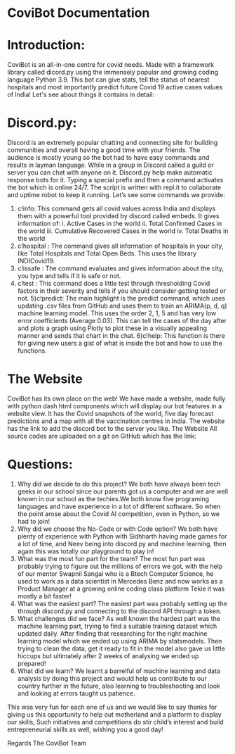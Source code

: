 # CoviBot Documentation

# Introduction:
CoviBot is an all-in-one centre for covid needs. Made with a framework library called dicord.py using the immensely popular and growing coding language Python 3.9. This bot can give stats, tell the status of nearest hospitals and most importantly predict future Covid 19 active cases values of India!
Let's see about things it contains in detail:

# Discord.py:
Discord is an extremely popular chatting and connecting site for building communities and overall having a good time with your friends. The audience is mostly young so the bot had to have easy commands and results in layman language. While in a group in Discord called a guild or server you can chat with anyone on it. Discord.py help make automatic response bots for it. Typing a special prefix and then a command activates the bot which is online 24/7. The script is written with repl.it to collaborate and uptime robot to keep it running. Let’s see some commands we provide:
1) c!info:
This command gets all covid values across India
and displays them with a powerful tool provided by
discord called embeds. It gives information of:
i.	Active Cases in the world
ii.	Total Confirmed Cases in the world
iii.	Cumulative Recovered Cases in the world
iv.	Total Deaths in the world
2) c!hospital <Name Of City In India>:
The command gives all information of hospitals 
in your city, like Total Hospitals and Total Open
Beds. This uses the library INDICovid19.
3) c!issafe <Name Of City In India>:
The command evaluates and gives information
about the city, you type and tells if it is safe or not.
4) c!test <symptoms>:
This command does a little test through
thresholding Covid factors in their severity and tells
if you should consider getting tested or not.
5)c!predict:
The main highlight is the predict command, which
uses updating .csv files from GitHub and uses them
to train an ARIMA(p, d, q) machine learning model.
This uses the order 2, 1, 5 and has very low error
coefficients (Average 0.03). This can tell the cases of the day after
and plots a graph using Plotly to plot these in a
visually appealing manner and sends that chart in
the chat.
6)c!help:
	This function is there for giving new users a gist of what is inside the bot and how to use the functions.



# The Website
CoviBot has its own place on the web! We have made a website, made fully with python dash html components which will display our bot features in a website view. It has the Covid snapshots of the world, five day forecast predictions and a map with all the vaccination centres in India. The website has the link to add the discord bot to the server you like.
The Website
All source codes are uploaded on a git on GitHub which has the link:
# Questions:
1)  Why did we decide to do this project?
We both have always been tech geeks in our school since our parents got us a computer and we are well known in our school as the techies.We both know five programing languages and have experience in a lot of different software. So when the point arose about the Covid AI competition, even in Python, so we had to join!
2) Why did we choose the No-Code or with Code option?
We both have plenty of experience with Python with Sidhharth having made games for a lot of time, and Neev being into discord.py and machine learning, then again this was totally our playground to play in!
3) What was the most fun part for the team?
The most fun part was probably trying to figure out the millions of errors we got, with the help of our mentor Swapnil Sangal who is a Btech Computer Science, he used to work as a data scientist in Mercedes Benz and now works as a Product Manager at a growing online coding class platform Tekie it was mostly a bit faster!
4) What was the easiest part?
The easiest part was probably setting up the through discord.py and connecting to the discord API through a token.
5) What challenges did we face?
As well known the hardest part was the machine learning part, trying to find a suitable training dataset which updated daily. After finding that researching for the right machine learning model which we ended up using ARIMA by statsmodels. Then trying to clean the data, get it ready to fit in the model also gave us little hiccups but ultimately after 2 weeks of analysing we ended up prepared!
6) What did we learn?
We learnt a barrelful of machine learning and data analysis by doing this project and would help us contribute to our country further in the future, also learning to troubleshooting and look and looking at errors taught us patience.

This was very fun for each one of us and we would like to say thanks for giving us this opportunity to help out motherland and a platform to display our skills, Such initiatives and competitions do stir child’s interest and build entrepreneurial skills as well, wishing you a good day!

Regards
The CoviBot Team


